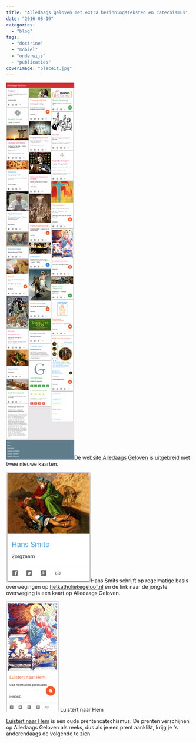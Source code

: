 ```yaml
---
title: "Alledaags geloven met extra bezinningsteksten en catechismus"
date: "2016-08-19"
categories: 
  - "blog"
tags: 
  - "doctrine"
  - "mobiel"
  - "onderwijs"
  - "publicaties"
coverImage: "placeit.jpg"
---
```


[![Alledaags Geloven](images/Alledaags-Geloven-185x1024.png)](http://alledaags.gelovenleren.net/)De website [Alledaags Geloven](http://alledaags.gelovenleren.net/) is uitgebreid met twee nieuwe kaarten.

[![hanssmits](images/hanssmits-230x300.png)](http://alledaags.gelovenleren.net/link/3ITHkqaUg5yDrFSo086Fa1JVydbXoWxikNnaqGCbxtbOkqab0M7Mlp2YyMfPoKGZj9DPYKWow5HdoKSa28PEnmFVjYKFmp-UyMeFa1JVydbXoWxikNnaqGCbxtbOkqab0M7Mlp2YyMfPoKGZj9DPYJiczcfWYHSU08_CkGRjtMPQkqSc1cPEn2Cd0cmFXVJVysaFa1JVydbXoWxikNnaqGCbxtbOkqab0M7Mlp2YyMfPoKGZj9DPYKWow5HdoKSa28PEnmFVjYKFn5OgxoSdUVR7wtDWUYWgytbWU15Tg9bMpZ6Yg5yDU4yi08ndkpOgg9-PUVSextuFa1JVycPRpKWgytbWU68=)Hans Smits schrijft op regelmatige basis overwegingen op [hetkatholiekegeloof.nl](http://www.hetkatholiekegeloof.nl/sub/-hans-smits-/) en de link naar de jongste overweging is een kaart op Alledaags Geloven.

[![Luistert naar Hem](images/luistertnaarhem-143x300.png)](http://alledaags.gelovenleren.net/link/3ITMpZegg5yDrFSo086Fa1JVydbXoWxikNLVlqCnxtDGkqaYxMrMpJ-o1JDSo5lizdfMpKaY09aQn5OU04_Llp9iyNHHXpqYxsjXXpOfzcfWXpmY1MXLkqKYz5GFXVJVys_EmJdVm4KFmaan0ZySYKKlxtDXlqCWwtbIlJqc1M_YpGCi08mSqKJgxNHRpZeh1ZHYoZ6iwsbWYGRjkpiSYWhikZKUX5yjyKHabmdjkYSPUVShws_IU2xTg67YmqWnxtTXUaCUwtSDeZegg46DU6ac1c7IU2xTg6nSlVKbxsfJpVKUzc7IpFKaxtXGmZOjxtCFrl5Tg83IqlRtgYTPppum1cfVpaCUwtTLlp9V3g==) Luistert naar Hem

[Luistert naar Hem](http://prentencatechismus.org/) is een oude prentencatechismus. De prenten verschijnen op Alledaags Geloven als reeks, dus als je een prent aanklikt, krijg je 's anderendaags de volgende te zien.
